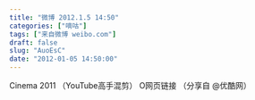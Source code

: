 ```yaml
---
title: "微博 2012.1.5 14:50"
categories: ["嘀咕"]
tags: ["来自微博 weibo.com"]
draft: false
slug: "AuoEsC"
date: "2012-01-05 14:50:00"
---
```


<p>Cinema 2011 （YouTube高手混剪） O网页链接  （分享自 @优酷网） ​​​​</p>

